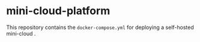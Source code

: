 # mini-cloud-platform
This repository contains the `docker-compose.yml` for deploying a self-hosted mini-cloud .
